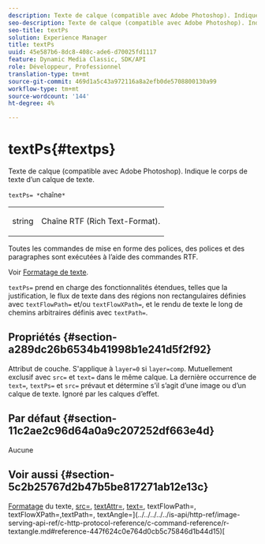 ```yaml
---
description: Texte de calque (compatible avec Adobe Photoshop). Indique le corps de texte d’un calque de texte.
seo-description: Texte de calque (compatible avec Adobe Photoshop). Indique le corps de texte d’un calque de texte.
seo-title: textPs
solution: Experience Manager
title: textPs
uuid: 45e587b6-8dc8-408c-ade6-d70025fd1117
feature: Dynamic Media Classic, SDK/API
role: Développeur, Professionnel
translation-type: tm+mt
source-git-commit: 469d1a5c43a972116a8a2efb0de5708800130a99
workflow-type: tm+mt
source-wordcount: '144'
ht-degree: 4%

---
```



# textPs{#textps}

Texte de calque (compatible avec Adobe Photoshop). Indique le corps de texte d’un calque de texte.

`textPs= *`chaîne`*`

<table id="simpletable_4E2D08FD4EEC4EDC9EFE9F6F2E22DB0C"> 
 <tr class="strow"> 
  <td class="stentry"> <p><span class="codeph"><span class="varname"> string</span> </span> </p> </td> 
  <td class="stentry"> <p>Chaîne RTF (Rich Text-Format). </p></td> 
 </tr> 
</table>

Toutes les commandes de mise en forme des polices, des polices et des paragraphes sont exécutées à l’aide des commandes RTF.

Voir [Formatage de texte](../../../../../is-api/http-ref/image-serving-api-ref/c-http-protocol-reference/c-text-formatting/c-text-formatting.md#concept-0d3136db7f6f49668274541cd4b6364c).

`textPs=` prend en charge des fonctionnalités étendues, telles que la justification, le flux de texte dans des régions non rectangulaires définies avec  `textFlowPath=` et/ou  `textFlowXPath=`, et le rendu de texte le long de chemins arbitraires définis avec  `textPath=`.

## Propriétés {#section-a289dc26b6534b41998b1e241d5f2f92}

Attribut de couche. S&#39;applique à `layer=0` si `layer=comp`. Mutuellement exclusif avec `src=` et `text=` dans le même calque. La dernière occurrence de `text=`, `textPs=` et `src=` prévaut et détermine s’il s’agit d’une image ou d’un calque de texte. Ignoré par les calques d’effet.

## Par défaut {#section-11c2ae2c96d64a0a9c207252df663e4d}

Aucune

## Voir aussi {#section-5c2b25767d2b47b5be817271ab12e13c}

[Formatage](../../../../../is-api/http-ref/image-serving-api-ref/c-http-protocol-reference/c-text-formatting/c-text-formatting.md#concept-0d3136db7f6f49668274541cd4b6364c) du texte,  [src=](../../../../../is-api/http-ref/image-serving-api-ref/c-http-protocol-reference/c-command-reference/r-src.md#reference-f6506637778c4c69bf106a7924a91ab1),  [textAttr=](../../../../../is-api/http-ref/image-serving-api-ref/c-http-protocol-reference/c-command-reference/r-textattr.md#reference-ff00484fa3244286abeff34911f7ec0d),  [text=](../../../../../is-api/http-ref/image-serving-api-ref/c-http-protocol-reference/c-command-reference/r-text.md#reference-84634052e48548539a1ef63cbe41f22f), textFlowPath=, textFlowXPath=,textPath=, textAngle=](../../../../../is-api/http-ref/image-serving-api-ref/c-http-protocol-reference/c-command-reference/r-textangle.md#reference-447f624c0e764d0cb5c75846d1b44d15)[](../../../../../is-api/http-ref/image-serving-api-ref/c-http-protocol-reference/c-command-reference/r-textflowpath.md#reference-0b8d9493d71342f0b6a64a6d221584ef)[](../../../../../is-api/http-ref/image-serving-api-ref/c-http-protocol-reference/c-command-reference/r-textflowxpath.md#reference-c55d4e41a28f40aca6a24ca218c28542)[](../../../../../is-api/http-ref/image-serving-api-ref/c-http-protocol-reference/c-command-reference/r-textpath.md#reference-b09cc0902dff4725bdb54d5da4076ccd)[
